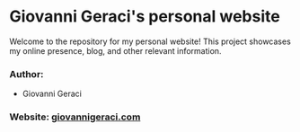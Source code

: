 # Giovanni Geraci's personal website

Welcome to the repository for my personal website! This project showcases my online presence, blog, and other relevant information.

### Author:

- Giovanni Geraci

### Website: [giovannigeraci.com](https://giovannigeraci.com)
